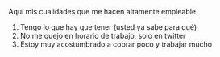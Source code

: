 Aquí mis cualidades que me hacen altamente empleable

1. Tengo lo que hay que tener (usted ya sabe para qué)
2. No me quejo en horario de trabajo, solo en twitter
3. Estoy muy acostumbrado a cobrar poco y trabajar mucho
